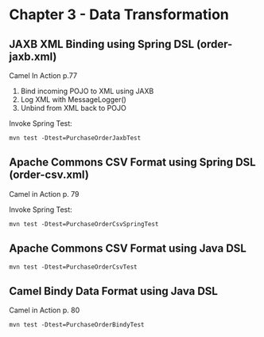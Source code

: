 # Chapter 3 - Data Transformation

## JAXB XML Binding using Spring DSL (order-jaxb.xml)

Camel In Action p.77

1. Bind incoming POJO to XML using JAXB
2. Log XML with MessageLogger()
3. Unbind from XML back to POJO 

Invoke Spring Test:

	mvn test -Dtest=PurchaseOrderJaxbTest 

## Apache Commons CSV Format using Spring DSL (order-csv.xml)

Camel in Action p. 79

Invoke Spring Test:

	mvn test -Dtest=PurchaseOrderCsvSpringTest
		
## Apache Commons CSV Format using Java DSL
	
	mvn test -Dtest=PurchaseOrderCsvTest

## Camel Bindy Data Format using Java DSL

Camel in Action p. 80

	mvn test -Dtest=PurchaseOrderBindyTest

